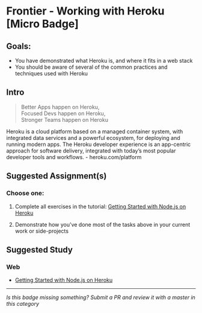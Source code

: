 Frontier - Working with Heroku [Micro Badge]
==============================================


Goals:
------

- You have demonstrated what Heroku is, and where it fits in a web stack
- You should be aware of several of the common practices and techniques used with Heroku

Intro
-----

> Better Apps happen on Heroku,  
> Focused Devs happen on Heroku,  
> Stronger Teams happen on Heroku  

Heroku is a cloud platform based on a managed container system, with integrated data services and a powerful ecosystem, for deploying and running modern apps. The Heroku developer experience is an app-centric approach for software delivery, integrated with today’s most popular developer tools and workflows. - heroku.com/platform



Suggested Assignment(s)
-----------------------

### Choose one:

1) Complete all exercises in the  tutorial: [Getting Started with Node.js on Heroku](https://devcenter.heroku.com/articles/getting-started-with-nodejs#introduction)

2) Demonstrate how you've done most of the tasks above in your current work or side-projects


Suggested Study
---------------

### Web

- [Getting Started with Node.js on Heroku](https://devcenter.heroku.com/articles/getting-started-with-nodejs#introduction)


-----

*Is this badge missing something? Submit a PR and review it with a master in this category*
